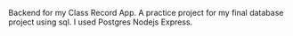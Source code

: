 Backend for my Class Record App. A practice project for my final database project using sql.
I used Postgres Nodejs Express.
